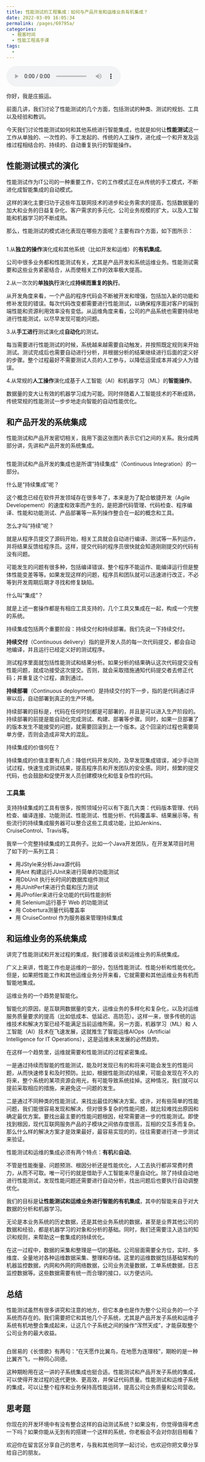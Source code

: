 ```yaml
---
title: 性能测试的工程集成：如何与产品开发和运维业务有机集成？
date: 2022-03-09 16:05:34
permalink: /pages/69795a/
categories:
  - 极客时间
  - 性能工程高手课
tags:
  - 
---
```

<audio title="13.性能测试的工程集成：如何与产品开发和运维业务有机集成？" src="https://static001.geekbang.org/resource/audio/ea/69/ead8315502687b20efd01abfff216969.mp3" controls="controls"></audio> 
<p>你好，我是庄振运。</p><p>前面几讲，我们讨论了性能测试的几个方面，包括测试的种类、测试的规划、工具以及经验和教训。</p><p>今天我们讨论性能测试如何和其他系统进行智能集成，也就是如何让<strong>性能测试</strong>这一工作从单独的、一次性的、手工发起的、传统的人工操作，进化成一个和开发及运维过程相结合的、持续的、自动重复执行的智能操作。</p><h2>性能测试模式的演化</h2><p>性能测试作为IT公司的一种重要工作，它的工作模式正在从传统的手工模式，不断进化成智能集成的自动模式。</p><p>这样的演化主要归功于这些年互联网技术的进步和业务需求的提高，包括数据量的加大和业务的日益复杂化、客户需求的多元化、公司业务规模的扩大，以及人工智能和机器学习的不断成熟。</p><p>那么，性能测试的模式进化表现在哪些方面呢？主要有四个方面，如下图所示：</p><p><img src="https://static001.geekbang.org/resource/image/18/df/189133714d4ed913957d36667dab2bdf.png" alt=""></p><p>1.从<strong>独立的操作</strong>演化成和其他系统（比如开发和运维）的<strong>有机集成</strong>。</p><p>公司中很多业务都和性能测试有关，尤其是产品开发和系统运维业务。性能测试需要和这些业务紧密结合，从而使相关工作的效率极大提高。</p><p>2.从一次次的<strong>单独执行</strong>演化成<strong>持续而重复的执行</strong>。</p><p>从开发角度来看，一个产品的程序代码会不断被开发和增强，包括加入新的功能和修补发现的错误。每次代码改变都需要进行性能测试，以确保程序面对客户的端到端性能和资源利用效率没有变低。从运维角度来看，公司的产品系统也需要持续地进行性能测试，以尽早发现可能的问题。</p><!-- [[[read_end]]] --><p>3.从<strong>手工进行</strong>测试演化成<strong>自动化</strong>的测试。</p><p>每当需要进行性能测试的时候，系统越来越需要自动触发，并按照既定规则来开始测试。测试完成后也需要自动进行分析，并根据分析的结果继续进行后面的定义好的步骤。整个过程最好不需要测试人员的人工参与，以降低运营成本并减少人为错误。</p><p>4.从常规的<strong>人工操作</strong>演化成基于人工智能（AI）和机器学习（ML）的<strong>智能操作</strong>。</p><p>数据量的变大让有效的机器学习成为可能。同时伴随着人工智能技术的不断成熟，传统常规的性能测试一步步地走向智能的自动性能优化。</p><h2>和产品开发的系统集成</h2><p>性能测试和产品开发密切相关，我用下面这张图片表示它们之间的关系。我分成两部分讲，先讲和产品开发的系统集成。</p><p><img src="https://static001.geekbang.org/resource/image/b1/c7/b1a78241835c50a5ec0754fabfbfd9c7.png" alt=""></p><p>性能测试和产品开发的集成也是所谓“持续集成”（Continuous Integration）的一部分。</p><p>什么是“持续集成”呢？</p><p>这个概念已经在软件开发领域存在很多年了，本来是为了配合敏捷开发（Agile Developement）的速度和效率而产生的，是把源代码管理、代码检查、程序编译、性能和功能测试、产品部署等一系列操作整合在一起的概念和工具。</p><p>怎么才叫“持续”呢？</p><p>就是从程序员提交了源码开始，相关工具就会自动进行编译、测试等一系列运作，并将结果反馈给程序员。这样，提交代码的程序员很快就会知道刚刚提交的代码有没有问题。</p><p>可能发生的问题有很多种，包括编译错误、整个程序不能运作、能编译运行但是整体性能变差等等。如果发现这样的问题，程序员和团队就可以迅速进行改正，不必等到开发周期后期才寻找和修复缺陷。</p><p>什么叫“集成”？</p><p>就是上述一套操作都是有相应工具支持的，几个工具又集成在一起，构成一个完整的系统。</p><p>持续集成包括两个重要阶段：持续交付和持续部署。我们先说一下持续交付。</p><p><strong>持续交付</strong>（Continuous delivery）指的是开发人员的每一次代码提交，都会自动地编译，并且运行已经定义好的测试程序。</p><p>测试程序里面就包括性能测试和结果分析。如果分析的结果确认这次代码提交没有性能问题，就成功接受这次提交。否则，就会采取措施通知代码提交者去修正代码；并重复这个过程，直到通过。</p><p><strong>持续部署</strong>（Continuous deployment）是持续交付的下一步，指的是代码通过评审以后，自动部署到真正的生产环境。</p><p>持续部署的目标是，代码在任何时刻都是可部署的，并且是可以进入生产阶段的。持续部署的前提是能自动化完成测试、构建、部署等步骤。同时，如果一旦部署了的版本发生不能接受的问题，就需要回滚到上一个版本。这个回滚的过程也需要简单方便，否则会造成非常大的混乱。</p><p>持续集成的价值何在？</p><p>持续集成的价值主要有几点：降低代码开发风险，及早发现集成错误，减少手动测试过程，快速生成测试结果，提高程序员和开发团队的安全感。同时，频繁的提交代码，也会鼓励和促使开发人员创建模块化和低复杂性的代码。</p><h3>工具集</h3><p>支持持续集成的工具有很多，按照领域分可以有下面几大类：代码版本管理、代码检查、编译连接、功能测试、性能测试、性能分析、代码覆盖率、结果展示等。有些流行的持续集成服务器可以整合这些工具或功能，比如Jenkins、CruiseControl、Travis等。</p><p>我举一个完整持续集成的工具例子。比如一个Java开发团队，在开发某项目时用了如下的一系列工具：</p><ul>
<li>用JStyle来分析Java源代码</li>
<li>用Ant 构建运行JUnit来进行简单的功能测试</li>
<li>用DbUnit 执行长时间的数据库组件测试</li>
<li>用JUnitPerf来进行负载和压力测试</li>
<li>用JProfiler来进行全功能的代码性能剖析</li>
<li>用 Selenium运行基于 Web 的功能测试</li>
<li>用 Cobertura测量代码覆盖率</li>
<li>用 CruiseControl 作为服务器来管理持续集成</li>
</ul><h2>和运维业务的系统集成</h2><p>讲完了性能测试和开发过程的集成，我们接着谈谈和运维业务的系统集成。</p><p>广义上来讲，性能工作也是运维的一部分，包括性能测试、性能分析和性能优化。但是，如果把性能工作和其他运维业务分开来看，它就需要和其他运维业务有机而智能地集成。</p><p>运维业务的一个趋势是智能化。</p><p>智能化的原因，是互联网数据量的变大，运维业务的多样化和复杂化，以及对运维服务质量要求的提高（比如低成本、低延迟、高防范）。这样一来，很多传统的运维技术和解决方案已经不能满足当前运维所需。另一方面，机器学习（ML）和 人工智能（AI）技术在飞速发展，这就推生了智能运维AIOps（Artificial Intelligence for IT Operations），这是运维未来发展的必然趋势。</p><p>在这样一个趋势里，运维就需要和性能测试的过程紧密集成。</p><p>一是通过持续而智能的性能测试，能及时发现已有的和将来可能会发生的性能问题，从而快速修复和及时预防。比如，根据性能测试的结果，可能会发现在不久的将来，整个系统的某项资源会用光，有可能导致系统挂掉。这种情况，我们就可以提前采取相应的措施，来避免这一问题的发生。</p><p>二是通过不同种类的性能测试，来找出最佳的解决方案。或许，对有些简单的性能问题，我们能很容易发现和解决，但对很多复杂的性能问题，就比较难找出原因和确定最优方案。要找出最主要的性能问题根因，经常需要进一步的性能测试。即使找到根因，现代互联网服务产品的子模块之间依存度很高，互相的交互多而复杂。那么什么样的解决方案才是效果最好，最容易实现的的，往往需要进行进一步测试来验证。</p><p>性能测试和运维的集成必须有两个特点：<strong>有机</strong>和<strong>自动</strong>。</p><p>不管是性能衡量、问题预测、根因分析还是性能优化，人工去执行都非常费时费力，从而不可取。唯一可行的就是借助于人工智能来尽量自动化。除了持续自动地进行性能测试，发现性能问题还需要进行自动分析，找出问题后也要执行自动调整优化。</p><p>我们的目标是<strong>让性能测试和运维业务进行智能的有机集成</strong>，其中的智能来自于对大数据的分析和机器学习。</p><p>无论是本业务系统的历史数据，还是其他业务系统的数据，甚至是业界其他公司的数据和经验，都是机器学习的对象和分析的基础。同时，我们还需要注入适当的知识和规则，来帮助这一套集成的持续优化。</p><p>在这一过程中，数据的采集和整理是一切的基础。公司层面需要全方位，实时、多维度、全量地对各种运维数据采集、整理和存储。这里的运维数据包括基础架构的机器监控数据，内网和外网的网络数据，公司业务流量数据，工单系统数据，日志监控数据等。这些数据需要有统一而合理的接口，以方便访问。</p><h2>总结</h2><p>性能测试虽然有很多讲究和注意的地方，但它本身也是作为整个公司业务的一个子系统而存在的。我们需要把它和其他几个子系统，尤其是产品开发子系统和运维子系统有机地整合集成起来，让这几个子系统之间的操作“浑然天成”，才能获取整个公司业务的最大收益。</p><p><img src="https://static001.geekbang.org/resource/image/45/16/4507f2890c2a8a050b4e2c83f8714216.png" alt=""></p><p>白居易的《长恨歌》有两句：“在天愿作比翼鸟，在地愿为连理枝”，期盼的是一种比翼齐飞，一种同心同德。</p><p>这种期盼用在这一讲的子系统集成也挺合适。性能测试和产品开发子系统的集成，可以使得开发过程的迭代更快、更高效，并保证代码质量。性能测试和运维子系统的集成，可以让整个程序和业务保持高性能运转，提高公司业务质量和公司营收。</p><h2>思考题</h2><p>你现在的开发环境中有没有整合这样的自动测试系统？如果没有，你觉得值得考虑一下吗？如果你能从无到有的搭建一个这样的系统，你老板会不会对你刮目相看？</p><p>欢迎你在留言区分享自己的思考，与我和其他同学一起讨论，也欢迎你把文章分享给自己的朋友。</p>